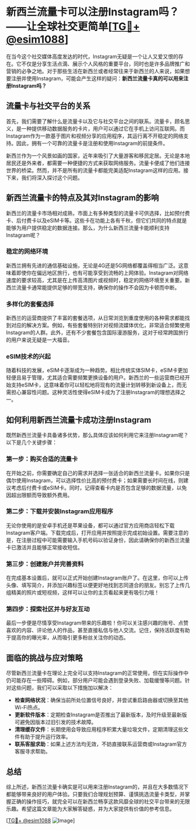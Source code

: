 # 新西兰流量卡可以注册Instagram吗？——让全球社交更简单[[TG💪+ @esim1088](https://t.me/s/esim1088)]

在当今这个社交媒体高度发达的时代，Instagram无疑是一个让人又爱又恨的存在。它不仅是分享生活点滴、展示个人风格的重要平台，同时也是许多品牌推广和营销的必争之地。对于那些生活在新西兰或者经常往来于新西兰的人来说，如果想要注册并使用Instagram，可能会产生这样的疑问：**新西兰流量卡真的可以用来注册Instagram吗？**

## 流量卡与社交平台的关系

首先，我们需要了解什么是流量卡以及它与社交平台之间的联系。流量卡，顾名思义，是一种提供移动数据服务的卡片，用户可以通过它在手机上访问互联网。而Instagram作为一款基于图片和视频分享的应用程序，其运行离不开稳定的网络支持。因此，拥有一个可靠的流量卡是注册和使用Instagram的前提条件。

新西兰作为一个风景如画的国家，近年来吸引了大量游客和移民定居。无论是本地居民还是外来者，都需要一种便捷的方式来获取网络服务。流量卡便成了他们连接世界的桥梁。然而，并不是所有的流量卡都能完美适配Instagram这样的应用。接下来，我们将深入探讨这个问题。

## 新西兰流量卡的特点及其对Instagram的影响

新西兰的流量卡市场相对成熟，市面上有多种类型的流量卡可供选择，比如预付费卡、后付费卡以及eSIM卡等。这些卡在功能上各有千秋，但它们共同的特点就是能够为用户提供稳定的数据连接。那么，为什么新西兰流量卡能顺利支持Instagram呢？

### 稳定的网络环境

新西兰拥有先进的通信基础设施，无论是4G还是5G网络都覆盖得相当广泛。这意味着即使你在偏远地区旅行，也有可能享受到流畅的上网体验。Instagram对网络速度的要求较高，尤其是在上传高清图片或视频时，稳定的网络环境至关重要。新西兰流量卡通常能提供足够的带宽支持，确保你的操作不会因为卡顿而中断。

### 多样化的套餐选择

新西兰的运营商提供了丰富的套餐选项，从日常浏览到重度使用的各种需求都能找到对应的解决方案。例如，有些套餐特别针对视频流媒体优化，非常适合频繁使用Instagram的人群。此外，还有不少套餐包含国际漫游服务，这对于经常跨国旅行的用户来说无疑是一大福音。

### eSIM技术的兴起

随着科技的发展，eSIM卡逐渐成为一种趋势。相比传统实体SIM卡，eSIM卡更加轻便且易于管理，尤其适合需要频繁更换设备的用户。新西兰的一些运营商已经开始支持eSIM卡，这意味着你可以轻松地将现有的流量计划转移到新设备上，而无需担心兼容性问题。这种灵活性使得eSIM卡成为了注册Instagram的理想选择之一。

## 如何利用新西兰流量卡成功注册Instagram

既然新西兰流量卡具备诸多优势，那么具体应该如何利用它来注册Instagram呢？以下是几个关键步骤：

### 第一步：购买合适的流量卡

在开始之前，你需要确定自己的需求并选择一张适合的新西兰流量卡。如果你只是偶尔使用Instagram，可以选择性价比高的预付费卡；如果需要长时间在线，则建议考虑后付费卡或eSIM卡。同时，记得查看卡内是否包含足够的数据流量，以免因超出限额而导致额外费用。

### 第二步：下载并安装Instagram应用程序

无论你使用的是安卓手机还是苹果设备，都可以通过官方应用商店轻松下载Instagram客户端。下载完成后，打开应用并按照提示完成初始设置。需要注意的是，在注册过程中可能需要输入手机号码以验证身份，因此请确保你的新西兰流量卡已激活并且能够正常接收短信。

### 第三步：创建账户并完善资料

在完成基本设置后，就可以正式开始创建Instagram账户了。在这里，你可以上传头像、填写简介，并添加兴趣标签以便更好地找到志同道合的朋友。别忘了上传几组精美的照片或短视频，这样可以让你的主页看起来更有吸引力哦！

### 第四步：探索社区并与好友互动

最后一步便是尽情享受Instagram带来的乐趣啦！你可以关注感兴趣的账号、点赞喜欢的内容、评论他人的作品，甚至直接私信与他人交流。记住，保持活跃度有助于提高你的曝光率，从而吸引更多粉丝关注你的动态。

## 面临的挑战与应对策略

尽管新西兰流量卡在理论上完全可以支持Instagram的正常使用，但在实际操作中仍可能存在一些障碍。例如，部分用户可能会遇到登录失败、加载缓慢等问题。针对这些问题，我们可以采取以下措施加以解决：

- **检查网络状况**：确保当前所处位置信号良好，并尝试重启路由器或切换至其他Wi-Fi热点。
- **更新软件版本**：定期检查Instagram是否推出了最新版本，及时升级至最新版可避免因版本过旧引发的技术故障。
- **清理缓存文件**：长期使用会导致应用程序积累大量垃圾文件，定期清理这些文件有助于提升运行效率。
- **联系客服求助**：如果上述方法均无效，不妨直接联系运营商或Instagram官方客服寻求帮助。

## 总结

综上所述，新西兰流量卡确实是可以用来注册Instagram的，并且在大多数情况下都能够带来良好的用户体验。只要我们合理规划预算、谨慎挑选流量卡类型，并掌握正确的操作技巧，就完全可以在新西兰畅享这款风靡全球的社交平台带来的无限乐趣。希望这篇文章能为大家解答疑惑，并为大家提供有价值的参考信息。

[[TG💪+ @esim1088](https://t.me/s/esim1088) ![Image](https://i.postimg.cc/4NQfJmqS/Snipaste-2025-05-13-00-14-12.png)]